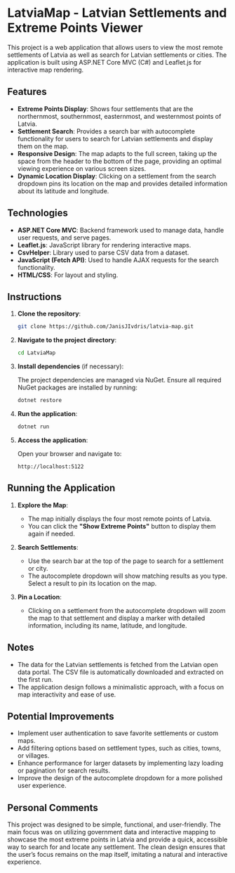 ﻿# LatviaMap - Latvian Settlements and Extreme Points Viewer

This project is a web application that allows users to view the most remote settlements of Latvia as well as search for Latvian settlements or cities. The application is built using ASP.NET Core MVC (C#) and Leaflet.js for interactive map rendering.

## Features

- **Extreme Points Display**: Shows four settlements that are the northernmost, southernmost, easternmost, and westernmost points of Latvia.
- **Settlement Search**: Provides a search bar with autocomplete functionality for users to search for Latvian settlements and display them on the map.
- **Responsive Design**: The map adapts to the full screen, taking up the space from the header to the bottom of the page, providing an optimal viewing experience on various screen sizes.
- **Dynamic Location Display**: Clicking on a settlement from the search dropdown pins its location on the map and provides detailed information about its latitude and longitude.

## Technologies

- **ASP.NET Core MVC**: Backend framework used to manage data, handle user requests, and serve pages.
- **Leaflet.js**: JavaScript library for rendering interactive maps.
- **CsvHelper**: Library used to parse CSV data from a dataset.
- **JavaScript (Fetch API)**: Used to handle AJAX requests for the search functionality.
- **HTML/CSS**: For layout and styling.

## Instructions

1.  **Clone the repository**:

    ```bash
    git clone https://github.com/JanisJIvdris/latvia-map.git
    ```

2.  **Navigate to the project directory**:

    ```bash
    cd LatviaMap
    ```

3.  **Install dependencies** (if necessary):

    The project dependencies are managed via NuGet. Ensure all required NuGet packages are installed by running:

    ```bash
    dotnet restore
    ```

4.  **Run the application**:

    ```bash
    dotnet run
    ```

5.  **Access the application**:
   
    Open your browser and navigate to:

    ```
    http://localhost:5122
    ```

## Running the Application

1. **Explore the Map**: 
   - The map initially displays the four most remote points of Latvia.
   - You can click the **"Show Extreme Points"** button to display them again if needed.

2. **Search Settlements**:
   - Use the search bar at the top of the page to search for a settlement or city.
   - The autocomplete dropdown will show matching results as you type. Select a result to pin its location on the map.

3. **Pin a Location**:
   - Clicking on a settlement from the autocomplete dropdown will zoom the map to that settlement and display a marker with detailed information, including its name, latitude, and longitude.

## Notes

- The data for the Latvian settlements is fetched from the Latvian open data portal. The CSV file is automatically downloaded and extracted on the first run.
- The application design follows a minimalistic approach, with a focus on map interactivity and ease of use.

## Potential Improvements

- Implement user authentication to save favorite settlements or custom maps.
- Add filtering options based on settlement types, such as cities, towns, or villages.
- Enhance performance for larger datasets by implementing lazy loading or pagination for search results.
- Improve the design of the autocomplete dropdown for a more polished user experience.

## Personal Comments

This project was designed to be simple, functional, and user-friendly. The main focus was on utilizing government data and interactive mapping to showcase the most extreme points in Latvia and provide a quick, accessible way to search for and locate any settlement. The clean design ensures that the user’s focus remains on the map itself, imitating a natural and interactive experience.
